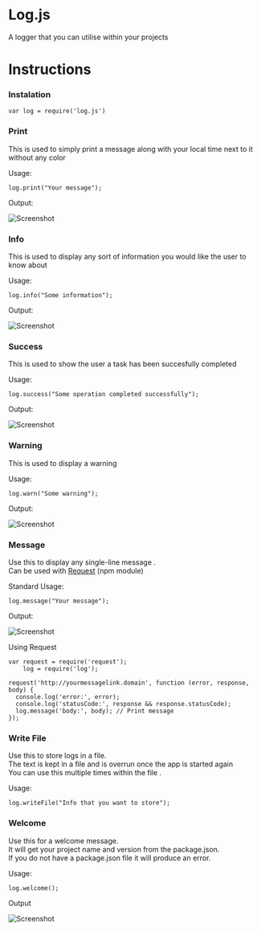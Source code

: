 # Log.js
A logger that you can utilise within your projects

# Instructions

### Instalation

```
var log = require('log.js')
```

### Print

This is used to simply print a message along with your local time next to it without any color

Usage:

```
log.print("Your message");
```

Output: 

![Screenshot](http://i.imgur.com/mwFZWht.png)

### Info

This is used to display any sort of information you would like the user to know about 

Usage:

```
log.info("Some information");
```

Output:

![Screenshot](http://i.imgur.com/EqrvsG2.png)

### Success

This is used to show the user a task has been succesfully completed 

Usage:

```
log.success("Some operation completed successfully");
```

Output:

![Screenshot](http://i.imgur.com/n41tEoJ.png)

### Warning

This is used to display a warning


Usage: 

```
log.warn("Some warning");
```

Output:

![Screenshot](http://i.imgur.com/ao6gdGk.png)

### Message

Use this to display any single-line message .
<br>Can be used with [Request](https://github.com/request/request) (npm module)

Standard Usage:

```
log.message("Your message");
```

Output:

![Screenshot](http://i.imgur.com/uVc8z3R.png)


Using Request

```
var request = require('request');
    log = require('log');

request('http://yourmessagelink.domain', function (error, response, body) {
  console.log('error:', error); 
  console.log('statusCode:', response && response.statusCode);
  log.message('body:', body); // Print message
});
```

### Write File

Use this to store logs in a file.
<br>The text is kept in a file and is overrun once the app is started again
<br>You can use this multiple times within the file .


Usage:

```
log.writeFile("Info that you want to store");
```

### Welcome

Use this for a welcome message.
<br>It will get your project name and version from the package.json.
<br>If you do not have a package.json file it will produce an error.

Usage:

```
log.welcome();
```

Output

![Screenshot](http://i.imgur.com/B01WACs.png)